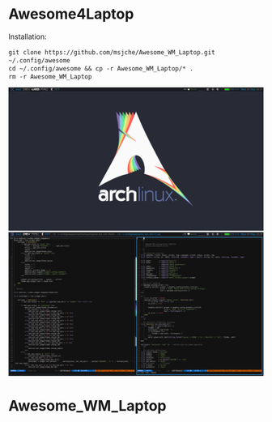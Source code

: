 # Awesome4Laptop

Installation:

	git clone https://github.com/msjche/Awesome_WM_Laptop.git ~/.config/awesome
	cd ~/.config/awesome && cp -r Awesome_WM_Laptop/* .
	rm -r Awesome_WM_Laptop

![Alt text](clean.png?raw=true "Title")
![Alt text](dirty.png?raw=true "Title")
# Awesome_WM_Laptop
